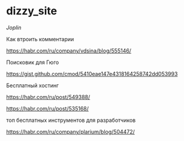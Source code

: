 # dizzy_site
*Joplin*

Как втроить комментарии

https://habr.com/ru/company/vdsina/blog/555146/

Поисковик для Гюго

https://gist.github.com/cmod/5410eae147e4318164258742dd053993

Бесплатный хостинг

https://habr.com/ru/post/549388/

https://habr.com/ru/post/535168/

топ бесплатных инструментов для разработчиков

https://habr.com/ru/company/plarium/blog/504472/
